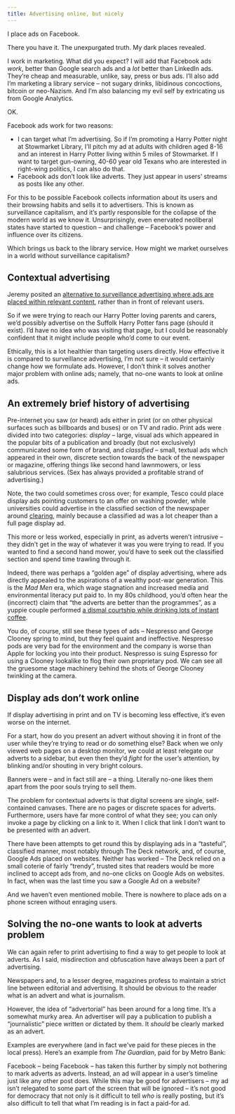 ```yaml
---
title: Advertising online, but nicely
---
```


I place ads on Facebook.

There you have it. The unexpurgated truth. My dark places revealed.

I work in marketing. What did you expect? I will add that Facebook ads _work_, better than Google search ads and a _lot_ better than LinkedIn ads. They’re cheap and measurable, unlike, say, press or bus ads. I’ll also add I’m marketing a library service – not sugary drinks, libidinous concoctions, bitcoin or neo-Nazism. And I’m also balancing my evil self by extricating us from Google Analytics.

OK.

Facebook ads work for two reasons:

- I can target what I’m advertising. So if I’m promoting a Harry Potter night at Stowmarket Library, I’ll pitch my ad at adults with children aged 8-16 and an interest in Harry Potter living within 5 miles of Stowmarket. If I want to target gun-owning, 40-60 year old Texans who are interested in right-wing politics, I can also do that.
- Facebook ads don’t look like adverts. They just appear in users’ streams as posts like any other.

For this to be possible Facebook collects information about its users and their browsing habits and sells it to advertisers. This is known as surveillance capitalism, and it’s partly responsible for the collapse of the modern world as we know it. Unsurprisingly, even enervated neoliberal states have started to question – and challenge – Facebook’s power and influence over its citizens.

Which brings us back to the library service. How might we market ourselves in a world without surveillance capitalism?

## Contextual advertising

Jeremy posited an [alternative to surveillance advertising where ads are placed within relevant content](https://adactio.com/journal/17658), rather than in front of relevant users.

So if we were trying to reach our Harry Potter loving parents and carers, we’d possibly advertise on the Suffolk Harry Potter fans page (should it exist). I’d have no idea who was visiting that page, but I could be reasonably confident that it might include people who’d come to our event.

Ethically, this is a lot healthier than targeting users directly. How effective it is compared to surveillance advertising, I’m not sure – it would certainly change how we formulate ads. However, I don’t think it solves another major problem with online ads; namely, that no-one wants to look at online ads.

## An extremely brief history of advertising

Pre-internet you saw (or heard) ads either in print (or on other physical surfaces such as billboards and buses) or on TV and radio. Print ads were divided into two categories: <i>display</i> – large, visual ads which appeared in the popular bits of a publication and broadly (but not exclusively) communicated some form of brand, and <i>classified</i> – small, textual ads whch appeared in their own, discrete section towards the back of the newspaper or magazine, offering things like second hand lawnmowers, or less salubrious services. (Sex has always provided a profitable strand of advertising.)

Note, the two could sometimes cross over; for example, Tesco could place display ads pointing customers to an offer on washing powder, while universities could advertise in the classified section of the newspaper around [clearing](https://www.gov.uk/university-clearing-through-ucas), mainly because a classified ad was a lot cheaper than a full page display ad.

This more or less worked, especially in print, as adverts weren’t intrusive – they didn’t get in the way of whatever it was you were trying to read. If you wanted to find a second hand mower, you’d have to seek out the classified section and spend time trawling through it.

Indeed, there was perhaps a “golden age” of display advertising, where ads directly appealed to the aspirations of a wealthy post-war generation. This is the <cite>Mad Men</cite> era, which wage stagnation and increased media and environmental literacy put paid to. In my 80s childhood, you’d often hear the (incorrect) claim that “the adverts are better than the programmes”, as a yuppie couple performed [a dismal courtship while drinking lots of instant coffee](https://www.youtube.com/watch?v=Oqz6bHIV_tU).

You do, of course, still see these types of ads – Nespresso and George Clooney spring to mind, but they feel quaint and ineffective. Nespresso pods are very bad for the environment and the company is worse than Apple for locking you into their product. Nespresso is suing Espresso for using a Clooney lookalike to flog their own proprietary pod. We can see all the gruesome stage machinery behind the shots of George Clooney twinkling at the camera. 

## Display ads don’t work online

If display advertising in print and on TV is becoming less effective, it’s even worse on the internet.

For a start, how do you present an advert without shoving it in front of the user while they’re trying to read or do something else? Back when we only viewed web pages on a desktop monitor, we could at least relegate our adverts to a sidebar, but even then they’d *fight* for the user’s attention, by blinking and/or shouting in very bright colours.

Banners were – and in fact still are – a thing. Literally no-one likes them apart from the poor souls trying to sell them.

The problem for contextual adverts is that digital screens are single, self-contained canvases. There are no pages or discrete spaces for adverts. Furthermore, users have far more control of what they see; you can only invoke a page by clicking on a link to it. When I click that link I don’t want to be presented with an advert.

There have been attempts to get round this by displaying ads in a “tasteful”, classified manner, most notably through The Deck network, and, of course, Google Ads placed on websites. Neither has worked – The Deck relied on a small coterie of fairly “trendy”, trusted sites that readers would be more inclined to accept ads from, and no-one clicks on Google Ads on websites. In fact, when was the last time you saw a Google Ad on a website?

And we haven’t even mentioned mobile. There is nowhere to place ads on a phone screen without enraging users.

## Solving the no-one wants to look at adverts problem

We can again refer to print advertising to find a way to get people to look at adverts. As I said, misdirection and obfuscation have always been a part of advertising.

Newspapers and, to a lesser degree, magazines profess to maintain a strict line between editorial and advertising. It should be obvious to the reader what is an advert and what is journalism.

However, the idea of “advertorial” has been around for a long time. It’s a somewhat murky area. An advertiser will pay a publication to publish a “journalistic” piece written or dictated by them. It _should_ be clearly marked as an advert.

Examples are everywhere (and in fact we’ve paid for these pieces in the local press). Here’s an example from <cite>The Guardian</cite>, paid for by Metro Bank:

Facebook – being Facebook – has taken this further by simply not bothering to mark adverts as adverts. Instead, an ad will appear in a user’s timeline just like any other post does. While this may be good for advertisers – my ad isn’t relegated to some part of the screen that will be ignored – it’s not good for democracy that not only is it difficult to tell _who_ is really posting, but it’s also difficult to tell that what I’m reading is in fact a paid-for ad.

















